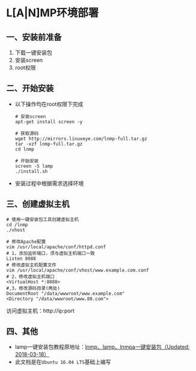 # L[A|N]MP环境部署

## 一、安装前准备

1. 下载一键安装包
2. 安装screen
3. root权限

## 二、开始安装

- 以下操作均在root权限下完成

  ```shell
  # 安装screen
  apt-get install screen -y
  
  # 获取源码
  wget http://mirrors.linuxeye.com/lnmp-full.tar.gz
  tar -xzf lnmp-full.tar.gz
  cd lnmp
  
  # 开始安装
  screen -S lamp
  ./install.sh
  ```

- 安装过程中根据需求选择环境

## 三、创建虚拟主机

```shell
# 使用一键安装包工具创建虚拟主机
cd /lnmp
./vhost

# 修改Apache配置
vim /usr/local/apache/conf/httpd.conf
# 1，添加监听端口，须与虚拟主机端口一致
Listen 8088
# 修改虚拟主机配置文件
vim /usr/local/apache/conf/vhost/www.example.com.conf
# 2，修改虚拟主机端口
<VirtualHost *:8088>
#,3，修改源码目录(两处)
DocumentRoot "/data/wwwroot/www.example.com"
<Directory "/data/wwwroot/www.88.com">
```

访问虚拟主机：http://ip:port

## 四、其他

- lamp一键安装包教程原地址：[lnmp、lamp、lnmpa一键安装包（Updated: 2018-03-18）](https://blog.linuxeye.cn/31.html)
- 此文档是在`Ubuntu 16.04 LTS`基础上编写